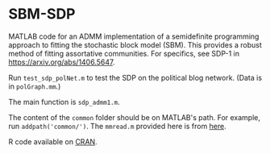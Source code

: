 # SBM-SDP

MATLAB code for an ADMM implementation of a semidefinite programming approach to fitting the stochastic block model (SBM). This provides a robust method of fitting assortative communities. For specifics, see SDP-1 in https://arxiv.org/abs/1406.5647.

Run `test_sdp_polNet.m` to test the SDP on the political blog network. (Data is in `polGraph.mm`.)

The main function is `sdp_admm1.m`.

The content of the `common` folder should be on MATLAB's path. For example, run `addpath('common/')`. The `mmread.m` provided here is from [here](http://math.nist.gov/MatrixMarket/mmio/matlab/mmread.m). 

R code available on [CRAN](https://cran.r-project.org/web/packages/sbmSDP/index.html).